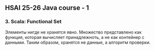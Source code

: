 ## HSAI 25-26 Java course - 1

### 3. Scala: Functional Set

Элементы нигде не хранятся явно. Множество представлено как функция, которая вычисляет принадлежноть, а не как контейнер с данными. Таким образом, хранятся не данные, а алгоритм проверки.